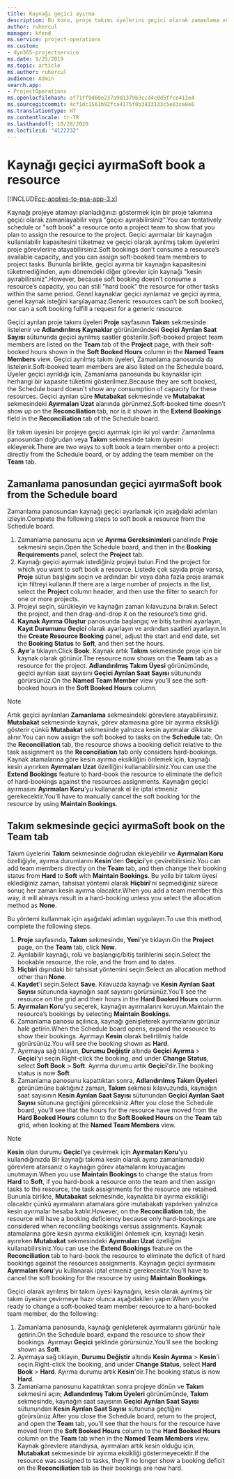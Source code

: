 ```yaml
---
title: Kaynağı geçici ayırma
description: Bu konu, proje takımı üyelerini geçici olarak zamanlama veya geçici ayırmayla ilgili bilgi sağlar.
author: ruhercul
manager: kfend
ms.service: project-operations
ms.custom:
- dyn365-projectservice
ms.date: 9/25/2019
ms.topic: article
ms.author: ruhercul
audience: Admin
search.app:
- ProjectOperations
ms.openlocfilehash: af71ff9d60e237a9d1379b3ccd4c0d5ffce411e4
ms.sourcegitcommit: 4cf1dc1561b92fca4175f0b3813133c5e63ce8e6
ms.translationtype: HT
ms.contentlocale: tr-TR
ms.lasthandoff: 10/28/2020
ms.locfileid: "4122232"
---
```

# <a name="soft-book-a-resource"></a><span data-ttu-id="35320-103">Kaynağı geçici ayırma</span><span class="sxs-lookup"><span data-stu-id="35320-103">Soft book a resource</span></span>

[!INCLUDE[cc-applies-to-psa-app-3.x](../includes/cc-applies-to-psa-app-3x.md)]

<span data-ttu-id="35320-104">Kaynağı projeye atamayı planladığınızı göstermek için bir proje takımına geçici olarak zamanlayabilir veya "geçici ayırabilirsiniz".</span><span class="sxs-lookup"><span data-stu-id="35320-104">You can tentatively schedule or "soft book" a resource onto a project team to show that you plan to assign the resource to the project.</span></span> <span data-ttu-id="35320-105">Geçici ayırmalar bir kaynağın kullanılabilir kapasitesini tüketmez ve geçici olarak ayrılmış takım üyelerini proje görevlerine atayabilirsiniz.</span><span class="sxs-lookup"><span data-stu-id="35320-105">Soft bookings don’t consume a resource’s available capacity, and you can assign soft-booked team members to project tasks.</span></span> <span data-ttu-id="35320-106">Bununla birlikte, geçici ayırma bir kaynağın kapasitesini tüketmediğinden, aynı dönemdeki diğer görevler için kaynağı "kesin ayırabilirsiniz".</span><span class="sxs-lookup"><span data-stu-id="35320-106">However, because soft booking doesn’t consume a resource’s capacity, you can still "hard book" the resource for other tasks within the same period.</span></span> <span data-ttu-id="35320-107">Genel kaynaklar geçici ayrılamaz ve geçici ayırma, genel kaynak isteğini karşılayamaz.</span><span class="sxs-lookup"><span data-stu-id="35320-107">Generic resources can’t be soft booked, nor can a soft booking fulfill a request for a generic resource.</span></span>

<span data-ttu-id="35320-108">Geçici ayrılan proje takımı üyeleri **Proje** sayfasının **Takım** sekmesinde listelenir ve **Adlandırılmış Kaynaklar** görünümündeki **Geçici Ayrılan Saat Sayısı** sütununda geçici ayrılmış saatler gösterilir.</span><span class="sxs-lookup"><span data-stu-id="35320-108">Soft-booked project team members are listed on the **Team** tab of the **Project** page, with their soft-booked hours shown in the **Soft Booked Hours** column in the **Named Team Members** view.</span></span> <span data-ttu-id="35320-109">Geçici ayrılmış takım üyeleri, Zamanlama panosunda da listelenir.</span><span class="sxs-lookup"><span data-stu-id="35320-109">Soft-booked team members are also listed on the Schedule board.</span></span> <span data-ttu-id="35320-110">Üyeler geçici ayrıldığı için, Zamanlama panosunda bu kaynaklar için herhangi bir kapasite tüketimi gösterilmez.</span><span class="sxs-lookup"><span data-stu-id="35320-110">Because they are soft booked, the Schedule board doesn't show any consumption of capacity for these resources.</span></span> <span data-ttu-id="35320-111">Geçici ayrılan süre **Mutabakat** sekmesinde ve **Mutabakat** sekmesindeki **Ayırmaları Uzat** alanında görünmez.</span><span class="sxs-lookup"><span data-stu-id="35320-111">Soft-booked time doesn’t show up on the **Reconciliation** tab, nor is it shown in the **Extend Bookings** field in the **Reconciliation** tab of the Schedule board.</span></span> 

<span data-ttu-id="35320-112">Bir takım üyesini bir projeye geçici ayırmak için iki yol vardır: Zamanlama panosundan doğrudan veya **Takım** sekmesinde takım üyesini ekleyerek.</span><span class="sxs-lookup"><span data-stu-id="35320-112">There are two ways to soft book a team member onto a project: directly from the Schedule board, or by adding the team member on the **Team** tab.</span></span> 

## <a name="soft-book-from-the-schedule-board"></a><span data-ttu-id="35320-113">Zamanlama panosundan geçici ayırma</span><span class="sxs-lookup"><span data-stu-id="35320-113">Soft book from the Schedule board</span></span>
<span data-ttu-id="35320-114">Zamanlama panosundan kaynağı geçici ayarlamak için aşağıdaki adımları izleyin.</span><span class="sxs-lookup"><span data-stu-id="35320-114">Complete the following steps to soft book a resource from the Schedule board.</span></span> 

1. <span data-ttu-id="35320-115">Zamanlama panosunu açın ve **Ayırma Gereksinimleri** panelinde **Proje** sekmesini seçin.</span><span class="sxs-lookup"><span data-stu-id="35320-115">Open the Schedule board, and then in the **Booking Requirements** panel, select the **Project** tab.</span></span>
2. <span data-ttu-id="35320-116">Kaynağı geçici ayırmak istediğiniz projeyi bulun.</span><span class="sxs-lookup"><span data-stu-id="35320-116">Find the project for which you want to soft book a resource.</span></span> <span data-ttu-id="35320-117">Listede çok sayıda proje varsa, **Proje** sütun başlığını seçin ve ardından bir veya daha fazla proje aramak için filtreyi kullanın.</span><span class="sxs-lookup"><span data-stu-id="35320-117">If there are a large number of projects in the list, select the **Project** column header, and then use the filter to search for one or more projects.</span></span>
3. <span data-ttu-id="35320-118">Projeyi seçin, sürükleyin ve kaynağın zaman kılavuzuna bırakın.</span><span class="sxs-lookup"><span data-stu-id="35320-118">Select the project, and then drag-and-drop it on the resource’s time grid.</span></span>
5. <span data-ttu-id="35320-119">**Kaynak Ayırma Oluştur** panosunda başlangıç ve bitiş tarihini ayarlayın, **Kayıt Durumunu** **Geçici** olarak ayarlayın ve ardından saatleri ayarlayın.</span><span class="sxs-lookup"><span data-stu-id="35320-119">In the **Create Resource Booking** panel, adjust the start and end date, set the **Booking Status** to **Soft**, and then set the hours.</span></span> 
6. <span data-ttu-id="35320-120">**Ayır**'a tıklayın.</span><span class="sxs-lookup"><span data-stu-id="35320-120">Click **Book**.</span></span> <span data-ttu-id="35320-121">Kaynak artık **Takım** sekmesinde proje için bir kaynak olarak görünür.</span><span class="sxs-lookup"><span data-stu-id="35320-121">The resource now shows on the **Team** tab as a resource for the project.</span></span> <span data-ttu-id="35320-122">**Adlandırılmış Takım Üyesi** görünümünde, geçici ayrılan saat sayısını **Geçici Ayrılan Saat Sayısı** sütununda görürsünüz.</span><span class="sxs-lookup"><span data-stu-id="35320-122">On the **Named Team Member** view you’ll see the soft-booked hours in the **Soft Booked Hours** column.</span></span>

> [!NOTE]
> <span data-ttu-id="35320-123">Artık geçici ayrılanları **Zamanlama** sekmesindeki görevlere atayabilirsiniz. **Mutabakat** sekmesinde kaynak, görev atamasına göre bir ayırma eksikliği gösterir çünkü **Mutabakat** sekmesinde yalnızca kesin ayırmalar dikkate alınır.</span><span class="sxs-lookup"><span data-stu-id="35320-123">You can now assign the soft booked to tasks on the **Schedule** tab. On the **Reconciliation** tab, the resource shows a booking deficit relative to the task assignment as the **Reconciliation** tab only considers hard-bookings.</span></span> <span data-ttu-id="35320-124">Kaynak atamalarına göre kesin ayırma eksikliğini önlemek için, kaynağı kesin ayırırken **Ayırmaları Uzat** özelliğini kullanabilirsiniz.</span><span class="sxs-lookup"><span data-stu-id="35320-124">You can use the **Extend Bookings** feature to hard-book the resource to eliminate the deficit of hard-bookings against the resources assignments.</span></span> <span data-ttu-id="35320-125">Kaynağın geçici ayırmasını **Ayırmaları Koru**'yu kullanarak el ile iptal etmeniz gerekecektir.</span><span class="sxs-lookup"><span data-stu-id="35320-125">You’ll have to manually cancel the soft booking for the resource by using **Maintain Bookings**.</span></span>

## <a name="soft-book-on-the-team-tab"></a><span data-ttu-id="35320-126">Takım sekmesinde geçici ayırma</span><span class="sxs-lookup"><span data-stu-id="35320-126">Soft book on the Team tab</span></span>

<span data-ttu-id="35320-127">Takım üyelerini **Takım** sekmesinde doğrudan ekleyebilir ve **Ayırmaları Koru** özelliğiyle, ayırma durumlarını **Kesin**'den **Geçici**'ye çevirebilirsiniz.</span><span class="sxs-lookup"><span data-stu-id="35320-127">You can add team members directly on the **Team** tab, and then change their booking status from **Hard** to **Soft** with **Maintain Bookings**.</span></span> <span data-ttu-id="35320-128">Bu yolla bir takım üyesi eklediğiniz zaman, tahsisat yöntemi olarak **Hiçbiri**'ni seçmediğiniz sürece sonuç her zaman kesin ayırma olacaktır.</span><span class="sxs-lookup"><span data-stu-id="35320-128">When you add a team member this way, it will always result in a hard-booking unless you select the allocation method as **None**.</span></span>

<span data-ttu-id="35320-129">Bu yöntemi kullanmak için aşağıdaki adımları uygulayın.</span><span class="sxs-lookup"><span data-stu-id="35320-129">To use this method, complete the following steps.</span></span>

1. <span data-ttu-id="35320-130">**Proje** sayfasında, **Takım** sekmesinde, **Yeni**'ye tıklayın.</span><span class="sxs-lookup"><span data-stu-id="35320-130">On the **Project** page, on the **Team** tab, click **New**.</span></span>
2. <span data-ttu-id="35320-131">Ayrılabilir kaynağı, rolü ve başlangıç/bitiş tarihlerini seçin.</span><span class="sxs-lookup"><span data-stu-id="35320-131">Select the bookable resource, the role, and the from and to dates.</span></span>
3. <span data-ttu-id="35320-132">**Hiçbiri** dışındaki bir tahsisat yöntemini seçin:</span><span class="sxs-lookup"><span data-stu-id="35320-132">Select an allocation method other than **None**.</span></span>
4. <span data-ttu-id="35320-133">**Kaydet**'i seçin.</span><span class="sxs-lookup"><span data-stu-id="35320-133">Select **Save**.</span></span> <span data-ttu-id="35320-134">Kılavuzda kaynağı ve **Kesin Ayrılan Saat Sayısı** sütununda kaynağın saat sayısını görürsünüz.</span><span class="sxs-lookup"><span data-stu-id="35320-134">You’ll see the resource on the grid and their hours in the **Hard Booked Hours** column.</span></span>
5. <span data-ttu-id="35320-135">**Ayırmaları Koru**'yu seçerek, kaynağın ayırmalarını koruyun.</span><span class="sxs-lookup"><span data-stu-id="35320-135">Maintain the resource’s bookings by selecting **Maintain Bookings**.</span></span>
6. <span data-ttu-id="35320-136">Zamanlama panosu açılınca, kaynağı genişleterek ayırmalarını görünür hale getirin.</span><span class="sxs-lookup"><span data-stu-id="35320-136">When the Schedule board opens, expand the resource to show their bookings.</span></span> <span data-ttu-id="35320-137">Ayırmayı **Kesin** olarak belirtilmiş halde görürsünüz.</span><span class="sxs-lookup"><span data-stu-id="35320-137">You will see the booking shown as **Hard**.</span></span>
7. <span data-ttu-id="35320-138">Ayırmaya sağ tıklayın, **Durumu Değiştir** altında **Geçici Ayırma** \> **Geçici**'yi seçin.</span><span class="sxs-lookup"><span data-stu-id="35320-138">Right-click the booking, and under **Change Status**, select **Soft Book** \> **Soft**.</span></span> <span data-ttu-id="35320-139">Ayırma durumu artık **Geçici**'dir.</span><span class="sxs-lookup"><span data-stu-id="35320-139">The booking status is now **Soft**.</span></span>
8. <span data-ttu-id="35320-140">Zamanlama panosunu kapattıktan sonra, **Adlandırılmış Takım Üyeleri** görünümüne baktığınız zaman, **Takım** sekmesi kılavuzunda, kaynağın saat sayısının **Kesin Ayrılan Saat Sayısı** sütunundan **Geçici Ayrılan Saat Sayısı** sütununa geçtiğini göreceksiniz.</span><span class="sxs-lookup"><span data-stu-id="35320-140">After you close the Schedule board, you’ll see that the hours for the resource have moved from the **Hard Booked Hours** column to the **Soft Booked Hours** on the **Team** tab grid, when looking at the **Named Team Members** view.</span></span>

> [!NOTE]
> <span data-ttu-id="35320-141">**Kesin** olan durumu **Geçici**'ye çevirmek için **Ayırmaları Koru**'yu kullandığınızda Bir kaynağı takıma kesin olarak ayırıp zamanlamadaki görevlere atarsanız o kaynağın görev atamalarını koruyacağını unutmayın.</span><span class="sxs-lookup"><span data-stu-id="35320-141">When you use **Maintain Bookings** to change the status from **Hard** to **Soft**, if you hard-book a resource onto the team and then assign tasks to the resource, the task assignments for the resource are retained.</span></span> <span data-ttu-id="35320-142">Bununla birlikte, **Mutabakat** sekmesinde, kaynakta bir ayırma eksikliği olacaktır çünkü ayırmaların atamalara göre mutabakatı yapılırken yalnızca kesin ayırmalar hesaba katılır.</span><span class="sxs-lookup"><span data-stu-id="35320-142">However, on the **Reconciliation** tab, the resource will have a booking deficiency because only hard-bookings are considered when reconciling bookings versus assignments.</span></span> <span data-ttu-id="35320-143">Kaynak atamalarına göre kesin ayırma eksikliğini önlemek için, kaynağı kesin ayırırken **Mutabakat** sekmesindeki **Ayırmaları Uzat** özelliğini kullanabilirsiniz.</span><span class="sxs-lookup"><span data-stu-id="35320-143">You can use the **Extend Bookings** feature on the **Reconciliation** tab to hard-book the resource to eliminate the deficit of hard bookings against the resources assignments.</span></span> <span data-ttu-id="35320-144">Kaynağın geçici ayırmasını **Ayırmaları Koru**'yu kullanarak iptal etmeniz gerekecektir.</span><span class="sxs-lookup"><span data-stu-id="35320-144">You’ll have to cancel the soft booking for the resource by using **Maintain Bookings**.</span></span>

<span data-ttu-id="35320-145">Geçici olarak ayrılmış bir takım üyesi kaynağını, kesin olarak ayrılmış bir takım üyesine çevirmeye hazır olunca aşağıdakileri yapın:</span><span class="sxs-lookup"><span data-stu-id="35320-145">When you’re ready to change a soft-booked team member resource to a hard-booked team member, do the following:</span></span>

1. <span data-ttu-id="35320-146">Zamanlama panosunda, kaynağı genişleterek ayırmalarını görünür hale getirin.</span><span class="sxs-lookup"><span data-stu-id="35320-146">On the Schedule board, expand the resource to show their bookings.</span></span> <span data-ttu-id="35320-147">Ayırmayı **Geçici** şeklinde görürsünüz.</span><span class="sxs-lookup"><span data-stu-id="35320-147">You’ll see the booking shown as **Soft**.</span></span>
2. <span data-ttu-id="35320-148">Ayırmaya sağ tıklayın, **Durumu Değiştir** altında **Kesin Ayırma** \> **Kesin**'i seçin.</span><span class="sxs-lookup"><span data-stu-id="35320-148">Right-click the booking, and under **Change Status**, select **Hard Book** \> **Hard**.</span></span> <span data-ttu-id="35320-149">Ayırma durumu artık **Kesin**'dir.</span><span class="sxs-lookup"><span data-stu-id="35320-149">The booking status is now **Hard**.</span></span>
3. <span data-ttu-id="35320-150">Zamanlama panosunu kapattıktan sonra projeye dönün ve **Takım** sekmesini açın; **Adlandırılmış Takım Üyeleri** görünümünde, **Takım** sekmesinde, kaynağın saat sayısının **Geçici Ayrılan Saat Sayısı** sütunundan **Kesin Ayrılan Saat Sayısı** sütununa geçtiğini görürsünüz.</span><span class="sxs-lookup"><span data-stu-id="35320-150">After you close the Schedule board, return to the project, and open the **Team** tab, you’ll see that the hours for the resource have moved from the **Soft Booked Hours** column to the **Hard Booked Hours** column on the **Team** tab when in the **Named Team Members** view.</span></span> <span data-ttu-id="35320-151">Kaynak görevlere atandıysa, ayırmaları artık kesin olduğu için, **Mutabakat** sekmesinde bir ayırma eksikliği göstermeyecektir.</span><span class="sxs-lookup"><span data-stu-id="35320-151">If the resource was assigned to tasks, they’ll no longer show a booking deficit on the **Reconciliation** tab as their bookings are now hard.</span></span>

